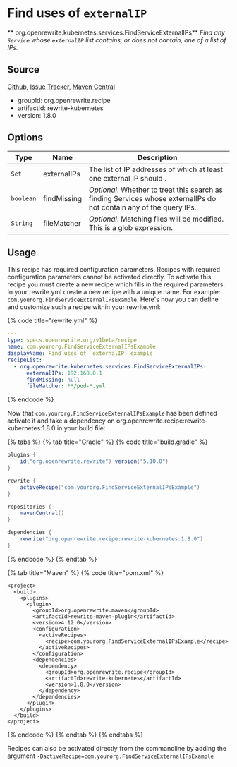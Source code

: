 # Find uses of `externalIP`

** org.openrewrite.kubernetes.services.FindServiceExternalIPs**
_Find any `Service` whose `externalIP` list contains, or does not contain, one of a list of IPs._

## Source

[Github](https://github.com/openrewrite/rewrite-kubernetes), [Issue Tracker](https://github.com/openrewrite/rewrite-kubernetes/issues), [Maven Central](https://search.maven.org/artifact/org.openrewrite.recipe/rewrite-kubernetes/1.8.0/jar)

* groupId: org.openrewrite.recipe
* artifactId: rewrite-kubernetes
* version: 1.8.0

## Options

| Type | Name | Description |
| -- | -- | -- |
| `Set` | externalIPs | The list of IP addresses of which at least one external IP should . |
| `boolean` | findMissing | *Optional*. Whether to treat this search as finding Services whose externalIPs do not contain any of the query IPs. |
| `String` | fileMatcher | *Optional*. Matching files will be modified. This is a glob expression. |


## Usage

This recipe has required configuration parameters. Recipes with required configuration parameters cannot be activated directly. To activate this recipe you must create a new recipe which fills in the required parameters. In your rewrite.yml create a new recipe with a unique name. For example: `com.yourorg.FindServiceExternalIPsExample`.
Here's how you can define and customize such a recipe within your rewrite.yml:

{% code title="rewrite.yml" %}
```yaml
---
type: specs.openrewrite.org/v1beta/recipe
name: com.yourorg.FindServiceExternalIPsExample
displayName: Find uses of `externalIP` example
recipeList:
  - org.openrewrite.kubernetes.services.FindServiceExternalIPs:
      externalIPs: 192.168.0.1
      findMissing: null
      fileMatcher: **/pod-*.yml
```
{% endcode %}

Now that `com.yourorg.FindServiceExternalIPsExample` has been defined activate it and take a dependency on org.openrewrite.recipe:rewrite-kubernetes:1.8.0 in your build file:

{% tabs %}
{% tab title="Gradle" %}
{% code title="build.gradle" %}
```groovy
plugins {
    id("org.openrewrite.rewrite") version("5.10.0")
}

rewrite {
    activeRecipe("com.yourorg.FindServiceExternalIPsExample")
}

repositories {
    mavenCentral()
}

dependencies {
    rewrite("org.openrewrite.recipe:rewrite-kubernetes:1.8.0")
}
```
{% endcode %}
{% endtab %}

{% tab title="Maven" %}
{% code title="pom.xml" %}
```markup
<project>
  <build>
    <plugins>
      <plugin>
        <groupId>org.openrewrite.maven</groupId>
        <artifactId>rewrite-maven-plugin</artifactId>
        <version>4.12.0</version>
        <configuration>
          <activeRecipes>
            <recipe>com.yourorg.FindServiceExternalIPsExample</recipe>
          </activeRecipes>
        </configuration>
        <dependencies>
          <dependency>
            <groupId>org.openrewrite.recipe</groupId>
            <artifactId>rewrite-kubernetes</artifactId>
            <version>1.8.0</version>
          </dependency>
        </dependencies>
      </plugin>
    </plugins>
  </build>
</project>
```
{% endcode %}
{% endtab %}
{% endtabs %}

Recipes can also be activated directly from the commandline by adding the argument `-DactiveRecipe=com.yourorg.FindServiceExternalIPsExample`
